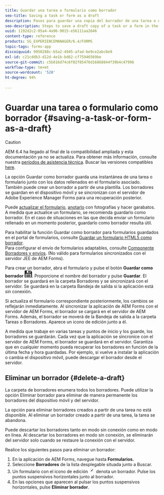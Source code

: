 ```yaml
---
title: Guardar una tarea o formulario como borrador
seo-title: Saving a task or form as a draft
description: Pasos para guardar una copia del borrador de una tarea o un formulario en la aplicación de AEM Forms
seo-description: Steps to save a draft copy of a task or a form in the AEM Forms app
uuid: 1192d2c2-05a4-4a96-9015-e56111aa2646
content-type: reference
products: SG_EXPERIENCEMANAGER/6.4/FORMS
topic-tags: forms-app
discoiquuid: 9950288c-b5a2-4945-afad-be9ce2abc8e9
exl-id: c21cddb3-d12d-4e1b-bd62-cf75946569be
source-git-commit: c5b816d74c6f02f85476d16868844f39b4c47996
workflow-type: tm+mt
source-wordcount: '528'
ht-degree: 94%

---
```


# Guardar una tarea o formulario como borrador {#saving-a-task-or-form-as-a-draft}

>[!CAUTION]
>
>AEM 6.4 ha llegado al final de la compatibilidad ampliada y esta documentación ya no se actualiza. Para obtener más información, consulte nuestra [períodos de asistencia técnica](https://helpx.adobe.com/es/support/programs/eol-matrix.html). Buscar las versiones compatibles [here](https://experienceleague.adobe.com/docs/).

La opción Guardar como borrador guarda una instantánea de una tarea o formulario junto con los datos rellenados en el formulario asociado. También puede crear un borrador a partir de una plantilla. Los borradores se guardan en el dispositivo móvil y se sincronizan con el servidor de Adobe Experience Manager Forms para una recuperación posterior.

Puede [actualizar el formulario](/help/forms/using/working-with-form.md), [anotarlo](/help/forms/using/add-attachments.md) con fotografías y hacer garabatos. A medida que actualice un formulario, se recomienda guardarlo como borrador. En el caso de situaciones en las que decida enviar un formulario rellenado en un momento posterior, guardarlo como borrador resulta útil.

Para habilitar la función Guardar como borrador para formularios guardados en el portal de formularios, consulte [Guardar un formulario HTML5 como borrador](/help/forms/using/saving-html5-form-draft.md).\
Para configurar el envío de formularios adaptables, consulte [Componente Borradores y envíos](/help/forms/using/draft-submission-component.md). (No válido para formularios sincronizados con el servidor JEE de AEM Forms).

Para crear un borrador, abra el formulario y pulse el botón **Guardar como borrador** ![save-as-draft](assets/save-as-draft.png). Proporcione el nombre del borrador y pulse **Guardar**. El borrador se guardará en la carpeta Borradores y se sincronizará con el servidor. Se guardará en la carpeta Bandeja de salida si la aplicación está sin conexión.

Si actualiza el formulario correspondiente posteriormente, los cambios se reflejarán inmediatamente. Al sincronizar la aplicación de AEM Forms con el servidor de AEM Forms, el borrador se cargará en el servidor de AEM Forms. Además, el borrador se moverá de la Bandeja de salida a la carpeta Tareas o Borradores. Aparece un icono de edición junto a él.

A medida que trabaje en varias tareas y puntos de inicio y los guarde, los borradores se guardarán. Cada vez que la aplicación se sincronice con el servidor de AEM Forms, el borrador se guardará en el servidor. Garantiza que en cualquier momento pueda recuperar los borradores en función de la última fecha y hora guardadas. Por ejemplo, si vuelve a instalar la aplicación o cambia el dispositivo móvil, puede descargar el borrador desde el servidor.

## Eliminar un borrador {#delete-a-draft}

La carpeta de borradores enumera todos los borradores. Puede utilizar la opción Eliminar borrador para eliminar de manera permanente los borradores del dispositivo móvil y del servidor.

La opción para eliminar borradores creados a partir de una tarea no está disponible. Al eliminar un borrador creado a partir de una tarea, la tarea se abandona.

Puede descartar los borradores tanto en modo sin conexión como en modo en línea. Al descartar los borradores en modo sin conexión, se eliminarán del servidor solo cuando se restaure la conexión con el servidor.

Realice los siguientes pasos para eliminar un borrador:

1. En la aplicación de AEM Forms, navegue hasta **Formularios.**
1. Seleccione **Borradores** de la lista desplegable situada junto a Buscar.
1. Un formulario con el icono de edición ![edit-draft-app](assets/edit-draft-app.png) denota un borrador. Pulse los puntos suspensivos horizontales junto al borrador.
1. En las opciones que aparecen al pulsar los puntos suspensivos horizontales, pulse **Eliminar borrador**.
